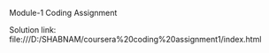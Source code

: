 Module-1 Coding Assignment

Solution link:   file:///D:/SHABNAM/coursera%20coding%20assignment1/index.html
